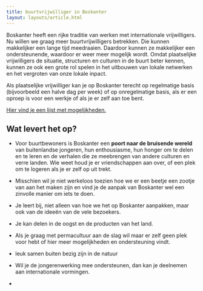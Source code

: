 ```yaml
---
title: buurtvrijwilliger in Boskanter
layout: layouts/article.html
---
```

Boskanter heeft een rijke traditie van werken met internationale vrijwilligers. Nu willen we graag meer buurtvrijwilligers betrekken. Die kunnen makkelijker een lange tijd meedraaien. Daardoor kunnen ze makkelijker een ondersteunende, waardoor er weer meer mogelijk wordt. Omdat plaatselijke vrijwilligers de situatie, structuren en culturen in de buurt beter kennen, kunnen ze ook een grote rol spelen in het uitbouwen van lokale netwerken en het vergroten van onze lokale inpact.

Als plaatselijke vrijwilliger kan je op Boskanter terecht op regelmatige basis (bijvoorbeeld een halve dag per week) of op onregelmatige basis, als er een oproep is voor een werkje of als je er zelf aan toe bent.

[Hier vind je een lijst met mogelijkheden.](/nl/volunteer/work)

## Wat levert het op?
- Voor buurtbewoners is Boskanter een **poort naar de bruisende wereld** van buitenlandse jongeren, hun enthousiasme, hun honger om te delen en te leren en de verhalen die ze meebrengen van andere culturen en verre landen. Wie weet houd je er vriendschappen aan over, of een plek om te logeren als je er zelf op uit trekt.
- Misschien wil je niet werkeloos toezien hoe we er een beetje een zootje van aan het maken zijn en vind je de aanpak van Boskanter wel een zinvolle manier om iets te doen.
- Je leert bij, niet alleen van hoe we het op Boskanter aanpakken, maar ook van de ideeën van de vele bezoekers.
- Je kan delen in de oogst en de producten van het land.
- Als je graag met permacultuur aan de slag wil maar er zelf geen plek voor hebt of hier meer mogelijkheden en ondersteuning vindt.
- leuk samen buiten bezig zijn in de natuur
- Wil je de jongerenwerking mee ondersteunen, dan kan je deelnemen aan internationale vormingen.

- 
